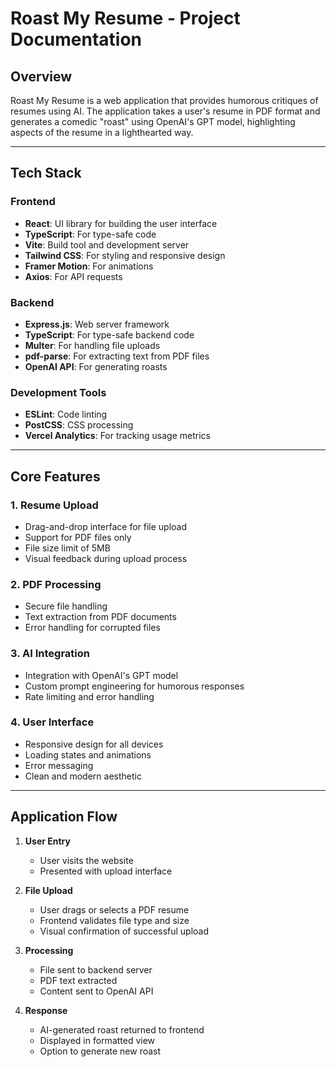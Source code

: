 # Roast My Resume - Project Documentation

## Overview

Roast My Resume is a web application that provides humorous critiques of resumes using AI. The application takes a user's resume in PDF format and generates a comedic "roast" using OpenAI's GPT model, highlighting aspects of the resume in a lighthearted way.

---

## Tech Stack

### Frontend
- **React**: UI library for building the user interface  
- **TypeScript**: For type-safe code  
- **Vite**: Build tool and development server  
- **Tailwind CSS**: For styling and responsive design  
- **Framer Motion**: For animations  
- **Axios**: For API requests  

### Backend
- **Express.js**: Web server framework  
- **TypeScript**: For type-safe backend code  
- **Multer**: For handling file uploads  
- **pdf-parse**: For extracting text from PDF files  
- **OpenAI API**: For generating roasts  

### Development Tools
- **ESLint**: Code linting  
- **PostCSS**: CSS processing  
- **Vercel Analytics**: For tracking usage metrics  

---

## Core Features

### 1. Resume Upload
- Drag-and-drop interface for file upload  
- Support for PDF files only  
- File size limit of 5MB  
- Visual feedback during upload process  

### 2. PDF Processing
- Secure file handling  
- Text extraction from PDF documents  
- Error handling for corrupted files  

### 3. AI Integration
- Integration with OpenAI's GPT model  
- Custom prompt engineering for humorous responses  
- Rate limiting and error handling  

### 4. User Interface
- Responsive design for all devices  
- Loading states and animations  
- Error messaging  
- Clean and modern aesthetic  

---

## Application Flow

1. **User Entry**  
   - User visits the website  
   - Presented with upload interface  

2. **File Upload**  
   - User drags or selects a PDF resume  
   - Frontend validates file type and size  
   - Visual confirmation of successful upload  

3. **Processing**  
   - File sent to backend server  
   - PDF text extracted  
   - Content sent to OpenAI API  

4. **Response**  
   - AI-generated roast returned to frontend  
   - Displayed in formatted view  
   - Option to generate new roast  